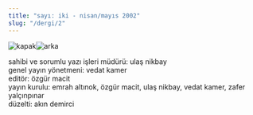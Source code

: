 ```yaml
---
title: "sayı: iki - nisan/mayıs 2002"
slug: "/dergi/2"
---
```


![kapak](/img/ky02_00a_zaferyalcinpinar.jpg)![arka](/img/ky02_00b_zaferyalcinpinar.jpg)

sahibi ve sorumlu yazı işleri müdürü: ulaş nikbay  
genel yayın yönetmeni: vedat kamer  
editör: özgür macit  
yayın kurulu: emrah altınok, özgür macit, ulaş nikbay, vedat kamer, zafer yalçınpınar  
düzelti: akın demirci  


